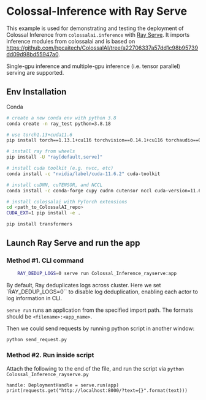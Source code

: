 # Colossal-Inference with Ray Serve

This example is used for demonstrating and testing the deployment of Colossal Inference from `colossalai.inference` with [Ray Serve](https://docs.ray.io/en/latest/serve/index.html). It imports inference modules from colossalai and is based on https://github.com/hpcaitech/ColossalAI/tree/a22706337a57dd1c98b95739dd09d98bd55947a0.

Single-gpu inference and multiple-gpu inference (i.e. tensor parallel) serving are supported.

## Env Installation

Conda
```bash
# create a new conda env with python 3.8
conda create -n ray_test python=3.8.18

# use torch1.13+cuda11.6
pip install torch==1.13.1+cu116 torchvision==0.14.1+cu116 torchaudio==0.13.1 --extra-index-url https://download.pytorch.org/whl/cu116

# install ray from wheels
pip install -U "ray[default,serve]"

# install cuda toolkit (e.g. nvcc, etc)
conda install -c "nvidia/label/cuda-11.6.2" cuda-toolkit

# install cuDNN, cuTENSOR, and NCCL
conda install -c conda-forge cupy cudnn cutensor nccl cuda-version=11.6

# install colossalai with PyTorch extensions
cd <path_to_ColossalAI_repo>
CUDA_EXT=1 pip install -e .

pip install transformers
```

## Launch Ray Serve and run the app
### Method #1. CLI command

```bash
    RAY_DEDUP_LOGS=0 serve run Colossal_Inference_rayserve:app
```

By default, Ray deduplicates logs across cluster. Here we set `RAY_DEDUP_LOGS=0`` to disable log deduplication, enabling each actor to log information in CLI.

`serve run` runs an application from the specified import path. The formats should be `<filename>:<app_name>`.

Then we could send requests by running python script in another window:
```bash
python send_request.py
```

### Method #2. Run inside script

Attach the following to the end of the file, and run the script via `python Colossal_Inference_rayserve.py`
```pyhton
handle: DeploymentHandle = serve.run(app)
print(requests.get("http://localhost:8000/?text={}".format(text)))
```
